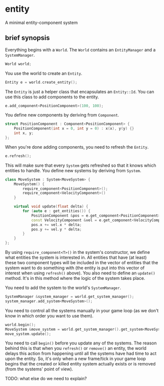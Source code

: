 entity
======

A minimal entity-component system

brief synopsis
--------------
Everything begins with a ```World```. The ```World``` contains an ```EntityManager``` and a ```SystemManager```.

```c++
World world;
```

You use the world to create an ```Entity```.

```c++
Entity e = world.create_entity();
```

The ```Entity``` is just a helper class that encapsulates an ```Entity::Id```. You can use this class
to add components to the entity.

```c++
e.add_component<PositionComponent>(100, 100);
```

You define new components by deriving from ```Component```.

```c++
struct PositionComponent : Component<PositionComponent> {
    PositionComponent(int x = 0, int y = 0) : x(x), y(y) {}
    int x, y;
};
```

When you're done adding components, you need to refresh the ```Entity```.

```c++
e.refresh();
```

This will make sure that every ```System``` gets refreshed so that it knows which entities to handle.
You define new systems by deriving from ```System```.

```c++
class MoveSystem : System<MoveSystem> {
    MoveSystem() {
        require_component<PositionComponent>();
        require_component<VelocityComponent>()
    }

    virtual void update(float delta) {
        for (auto e : get_entities()) {
            PositionComponent &pos = e.get_component<PositionComponent>();
            const VelocityComponent &vel = e.get_component<VelocityComponent>();
            pos.x += vel.x * delta;
            pos.y += vel.y * delta;
        }
    }
};
```

By using ```require_component<T>()``` in the system's constructor, we define what entities the system is interested in.
All entities that have (at least) these two component types will be included in the vector of entities that the system
want to do something with (the entity is put into this vector of interest when using ```refresh()``` above). You also need
to define an ```update()``` method. It's in this method where the logic of the system takes place.

You need to add the system to the world's ```SystemManager```.

```c++
SystemManager &system_manager = world.get_system_manager();
system_manager.add_system<MoveSystem>();
```

You need to control all the systems manually in your game loop (as we don't know in which order you want to use them).

```c++
world.begin();
MoveSystem &move_system = world.get_system_manager().get_system<MoveSystem>();
move_system.update();
```

You need to call ```begin()``` before you update any of the systems. The reason behind this is that when you ```refresh()``` or ```remove()```
an entity, the world delays this action from happening until all the systems have had time to act upon the entity. So, it's only when
a new frame/tick in your game loop begins that the created or killed entity system actually exists or is removed (from the systems' point of view).

TODO: what else do we need to explain?
